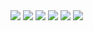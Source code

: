 <img src="https://img.shields.io/badge/HTML-E34F26?style=for-the-badge&logo=html5&logoColor=white">

<img src="https://img.shields.io/badge/C++-00599C?style=for-the-badge&logo=cplusplus&logoColor=white">
<img src="https://img.shields.io/badge/Python-3776AB?style=for-the-badge&logo=Python&logoColor=white">
<img src="https://img.shields.io/badge/Csharp-512BD4?style=for-the-badge&logo=csharp&logoColor=white">
<img src="https://img.shields.io/badge/UNITY-000000?style=for-the-badge&logo=unity&logoColor=white">
<img src="https://img.shields.io/badge/UNREAL-0E1128?style=for-the-badge&logo=unrealengine&logoColor=white">
